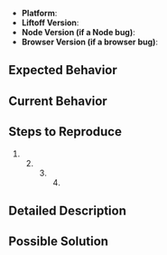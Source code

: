 <!--
Thanks for reporting an issue!

This issue tracker is for bugs and issues found within Liftoff.

Please fill in as much of the template below as you're able.

Platform: output of `uname -a` (UNIX), or version and 32 or 64-bit (Windows)
Liftoff Version: the specified version in your `package.json` file
Node Version: output of `node --version`

If possible, please provide a stack trace and/or code that demonstrates the
problem, keeping it as simple and free of external dependencies as you are able.
-->

- **Platform**:
- **Liftoff Version**:
- **Node Version (if a Node bug)**:
- **Browser Version (if a browser bug)**:

## Expected Behavior

<!--- Tell us what should happen -->

## Current Behavior

<!--- Tell us what happens instead of the expected behavior -->

## Steps to Reproduce

<!--- Provide a link to a live example, or an unambiguous set of steps to -->
<!--- reproduce this bug. Include code to reproduce, if relevant.  -->
<!--- Screenshots are helpful when appropriate. -->

1. 2. 3. 4.

## Detailed Description

<!--- How has this issue affected you? What are you trying to accomplish? -->
<!--- Providing context helps us come up with a solution that is most useful in the real world -->
<!--- For example, what corpus URL are you dealing with? -->
<!--- If you have a feature request, provide a detailed description of the change or addition you are proposing -->

## Possible Solution

<!--- Not obligatory, but suggest a fix/reason for the bug. -->
